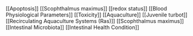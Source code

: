[[Apoptosis]]
[[Scophthalmus maximus]]
[[redox status]]
[[Blood Physiological Parameters]]
[[Toxicity]]
[[Aquaculture]]
[[Juvenile turbot]]
[[Recirculating Aquaculture Systems (Ras)]]
[[Scophthalmus maximus]]
[[Intestinal Microbiota]]
[[Intestinal Health Condition]]
